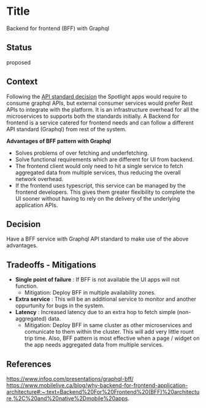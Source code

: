 # Title
Backend for frontend (BFF) with Graphql

## Status
proposed 

## Context
Following the [API standard decision](./adr-api-standard.md) the Spotlight apps would require to consume graphql APIs, but external consumer services would prefer Rest APIs to integrate with the platform. It is an infrastructure overhead for all the microservices to supports both the standards initially. A Backend for frontend is a service catered for frontend needs and can follow a different API standard (Graphql) from rest of the system. 

<b>Advantages of BFF pattern with Graphql</b>

* Solves problems of over fetching and underfetching. 
* Solve functional requirements which are different for UI from backend.
* The frontend client would only need to hit a single service to fetch aggregated data from multiple services, thus reducing the overall network overhead.
* If the frontend uses typescript, this service can be managed by the frontend developers. This gives them greater flexibility to complete the UI sooner without having to rely on the delivery of the underlying application APIs.

## Decision
Have a BFF service with Graphql API standard to make use of the above advantages.

## Tradeoffs - Mitigations

* **Single point of failure** : If BFF is not available the UI apps will not function.
    * Mitigation: Deploy BFF in multiple availability zones.
* **Extra service** : This will be an additional service to monitor and another oppurtunity for bugs in the system. 
* **Latency** : Increased latency due to an extra hop to fetch simple (non-aggregated) data.
  * Mitigation: Deploy BFF in same cluster as other microservices and comunicate to them within the cluster. This will add very little rount trip time. Also, BFF pattern is most effective when a page / widget on the app needs aggregated data from multiple services. 

## References
https://www.infoq.com/presentations/graphql-bff/
https://www.mobilelive.ca/blog/why-backend-for-frontend-application-architecture#:~:text=Backend%20For%20Frontend%20(BFF)%20architecture,%2C%20and%20native%2Dmobile%20apps.
